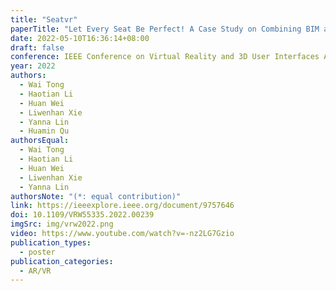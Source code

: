 ```yaml
---
title: "Seatvr"
paperTitle: "Let Every Seat Be Perfect! A Case Study on Combining BIM and VR for Room Planning"
date: 2022-05-10T16:36:14+08:00
draft: false
conference: IEEE Conference on Virtual Reality and 3D User Interfaces Abstracts and Workshops (VRW)
year: 2022
authors:
  - Wai Tong
  - Haotian Li
  - Huan Wei
  - Liwenhan Xie
  - Yanna Lin
  - Huamin Qu
authorsEqual:
  - Wai Tong
  - Haotian Li
  - Huan Wei
  - Liwenhan Xie
  - Yanna Lin
authorsNote: "(*: equal contribution)"
link: https://ieeexplore.ieee.org/document/9757646
doi: 10.1109/VRW55335.2022.00239
imgSrc: img/vrw2022.png
video: https://www.youtube.com/watch?v=-nz2LG7Gzio
publication_types:
  - poster
publication_categories:
  - AR/VR
---
```

